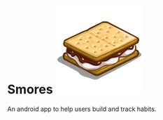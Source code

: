 # Smores ![Smores!](/doc/Smores-icon.png "Smores")
An android app to help users build and track habits.
